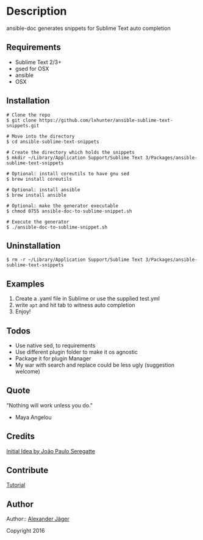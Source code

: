 # Description

ansible-doc generates snippets for Sublime Text auto completion

## Requirements

- Sublime Text 2/3+
- gsed for OSX
- ansible
- OSX

## Installation

```
# Clone the repo
$ git clone https://github.com/lxhunter/ansible-sublime-text-snippets.git

# Move into the directory
$ cd ansible-sublime-text-snippets

# Create the directory which holds the snippets
$ mkdir ~/Library/Application Support/Sublime Text 3/Packages/ansible-sublime-text-snippets

# Optional: install coreutils to have gnu sed 
$ brew install coreutils

# Optional: install ansible
$ brew install ansible

# Optional: make the generator executable
$ chmod 0755 ansible-doc-to-sublime-snippet.sh

# Execute the generator
$ ./ansible-doc-to-sublime-snippet.sh
```

## Uninstallation

```
$ rm -r ~/Library/Application Support/Sublime Text 3/Packages/ansible-sublime-text-snippets
```

## Examples

1. Create a .yaml file in Sublime or use the supplied test.yml
2. write ```apt``` and hit tab to witness auto completion 
3. Enjoy!

## Todos

* Use native sed, to requirements 
* Use different plugin folder to make it os agnostic
* Package it for plugin Manager
* My war with search and replace could be less ugly (suggestion welcome)

## Quote

"Nothing will work unless you do." 
- Maya Angelou

## Credits

[Initial Idea by João Paulo Seregatte](https://github.com/seregatte/AnsibleSnippets)

## Contribute

[Tutorial](http://kbroman.github.io/github_tutorial/pages/fork.html)

## Author

Author:: [Alexander Jäger](https://github.com/lxhunter)

Copyright 2016